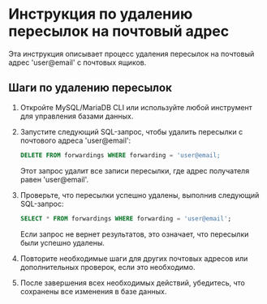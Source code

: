# Инструкция по удалению пересылок на почтовый адрес

Эта инструкция описывает процесс удаления пересылок на почтовый адрес 'user@email' с почтовых ящиков.

## Шаги по удалению пересылок

1. Откройте MySQL/MariaDB CLI или используйте любой инструмент для управления базами данных.

2. Запустите следующий SQL-запрос, чтобы удалить пересылки с почтового адреса 'user@email':

    ```sql
    DELETE FROM forwardings WHERE forwarding = 'user@email;
    ```

    Этот запрос удалит все записи пересылки, где адрес получателя равен 'user@email'.

3. Проверьте, что пересылки успешно удалены, выполнив следующий SQL-запрос:

    ```sql
    SELECT * FROM forwardings WHERE forwarding = 'user@email';
    ```

    Если запрос не вернет результатов, это означает, что пересылки были успешно удалены.

4. Повторите необходимые шаги для других почтовых адресов или дополнительных проверок, если это необходимо.

5. После завершения всех необходимых действий, убедитесь, что сохранены все изменения в базе данных.

